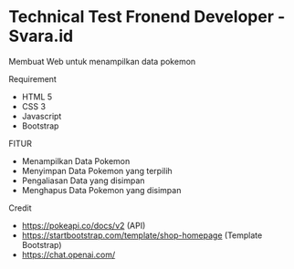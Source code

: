 # Technical Test Fronend Developer - Svara.id

Membuat Web untuk menampilkan data pokemon

Requirement
- HTML 5
- CSS 3
- Javascript
- Bootstrap

FITUR
- Menampilkan Data Pokemon
- Menyimpan Data Pokemon yang terpilih
- Pengaliasan Data yang disimpan
- Menghapus Data Pokemon yang disimpan

Credit
- https://pokeapi.co/docs/v2 (API)
- https://startbootstrap.com/template/shop-homepage (Template Bootstrap)
- https://chat.openai.com/
